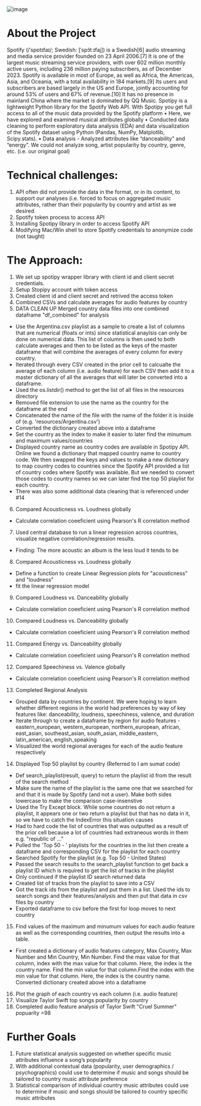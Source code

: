 
![image](https://github.com/meddling-moose/team10-spotify-project/assets/157430192/bdd3a332-a4d6-4ba3-948a-733deed7a618)
# About the Project
Spotify (/ˈspɒtɪfaɪ/; Swedish: [ˈspɔ̂tːɪfaj]) is a Swedish[6] audio streaming and media service provider founded on 23 April 2006.[7] It is one of the largest music streaming service providers, with over 602 million monthly active users, including 236 million paying subscribers, as of December 2023.
Spotify is available in most of Europe, as well as Africa, the Americas, Asia, and Oceania, with a total availability in 184 markets.[9] Its users and subscribers are based largely in the US and Europe, jointly accounting for around 53% of users and 67% of revenue.[10] It has no presence in mainland China where the market is dominated by QQ Music. 
Spotipy is a lightweight Python library for the Spotify Web API. With Spotipy you get full access to all of the music data provided by the Spotify platform
•	Here, we have explored and examined musical attributes globally
•	Conducted data cleaning to perform exploratory data analysis (EDA) and data visualization of the Spotify dataset using Python (Pandas, NumPy, Matplotlib, Scipy.stats).
•	Data analysis - Analyzed attributes like “danceability” and “energy”.  We could not analyze song, artist popularity by country, genre, etc. (i.e. our original goal)
# Technical challenges:
1. API often did not provide the data in the format, or in its content, to support our analyses (i.e. forced to focus on aggregated music attributes, rather      than their popularity by country and artist as we desired.
2. Spotify token process to access API 
3. Installing Spotipy library in order to access Spotify API 
4. Modifying Mac/Win shell to store Spotify credentials to anonymize code (not taught)
# The Approach:
1. We set up spotipy wrapper library with client id and client secret credentials.
2. Setup Stopipy account with token access
3. Created client id and client secret and retrived the access token
4. Combined CSVs and calculate averages for audio features by country
5. DATA CLEAN UP
Merged country data files into one combined dataframe "df_combined" for analysis
- Use the Argentina.csv playlist as a sample to create a list of columns that are numerical (floats or ints) since statistical anaylsis can only be done on numerical data. This list of columns is then used to both calculate  averages and then to be listed as the keys of the master dataframe that will combine the averages of every column for every country.
- Iterated through every CSV created in the prior cell to calcualte the average of each column (i.e. audio feature) for each CSV then add it to a master dictionary of all the averages that will later be converted into a dataframe.
- Used the os.listdir() method to get the list of all files in the resources directory
- Removed file extension to use the name as the country for the dataframe at the end
- Concatenated the name of the file with the name of the folder it is inside of (e.g. 'resources/Argentina.csv')
- Converted the dictionary created above into a dataframe
- Set the country as the index to make it easier to later find the minumum and maximum values/countries
- Displayed country name as country codes are available in Spotipy API.  
  Online we found a dictionary that mapped country name to country code. We then swapped the keys and values to make a new dictionary to map country codes to countries since the Spotify API provided a list of country codes where Spotify was available. But we needed to convert those codes to country names so we can later find the top 50 playlist for each country.
- There was also some additional data cleaning that is referenced under #14 
6. Compared Acousticness vs. Loudness globally
- Calculate correlation coeeficient using Pearson's R correlation method
7. Used central database to run a linear regression across countries, visualize negative correlation/regression results. 
- Finding: The more acoustic an album is the less loud it tends to be
8. Compared Acousticness vs. Loudness globally
- Define a function to create Linear Regression plots for "acousticness" and "loudness"
- fit the linear regression model
9. Compared Loudness vs. Danceability globally
- Calculate correlation coeeficient using Pearson's R correlation method
10. Compared Loudness vs. Danceability globally
- Calculate correlation coeeficient using Pearson's R correlation method
11. Compared Energy vs. Danceability globally
- Calculate correlation coeeficient using Pearson's R correlation method
12. Compared Speechiness vs. Valence globally
- Calculate correlation coeeficient using Pearson's R correlation method
13. Completed Regional Analysis
- Grouped data by countries by continent. We were hoping to learn whether different regions in the world had preferences by way of key features like: danceability, loudness, speechiness, valence, and duration
- Iterate through to create a dataframe by region for audio features - eastern_european, western_european, northern_european, african, east_asian, southeast_asian, south_asian,
  middle_eastern, latin_american, english_speaking 
- Visualized the world regional averages for each of the audio feature respectively
14. Displayed Top 50 playlist by country (Referred to I am sumat code)
- Def search_playlist(result, query) to return the playlist id from the result of the search method 
- Make sure the name of the playlist is the same one that we searched for and that it is made by Spotify (and not a user). Make both sides lowercase to make the comparison case-insenstive
- Used the Try Except block. While some countries do not return a playlist, it appears one or two return a playlist but that has no data in it, so we have to catch the IndexError this situation causes
- Had to hard code the list of countries that was outputted as a result of the prior cell because a lot of countries had extraneous words in them e.g. "republic of ..." 
- Pulled the 'Top 50 - <country name>' playlists for the countries in the list then create a dataframe and corresponding CSV for the playlist for each country
- Searched Spotify for the playlist (e.g. Top 50 - United States)
- Passed the search results to the search_playlist function to get back a playlist ID which is required to get the list of tracks in the playlist
- Only continued if the playlist ID search returned data
- Created list of tracks from the playlist to save into a CSV
- Got the track ids from the playlist and put them in a list. Used the ids to search songs and their features/analysis and then put that data in csv files by country
- Exported dataframe to csv before the first for loop moves to next country
15. Find values of the maximum and minumum values for each audio feature as well as the corresponding countries, then output the results into a table. 
-  First created a dictionary of audio features category, Max Country, Max Number and Min Country, Min Number. Find the max value for that column, index with the max value for that column. Here, the index is the country name. Find the min value for that column.Find the index with the min value for that column. Here, the index is the country name.  Converted dictionary created above into a dataframe
16. Plot the graph of each country vs each column (i.e. audio feature)
17. Visualize Taylor Swift top songs popularity by country
18. Completed audio feature analysis of Taylor Swift "Cruel Summer" popuarity =98
# Further Goals
1. Future statistical analysis suggested on whether specific music attributes influence a song’s popularity
2. With additional contextual data (popularity, user demographics / psychographics) could use to determine if music and songs should be tailored to country music attribute preference
3. Statistical comparison of individual country music attributes could use to determine if music and songs should be tailored to country specific music attributes
